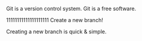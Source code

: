 Git is a version control system.
Git is a free software.

11111111111111111111
Create a new branch!

Creating a new branch is quick & simple.